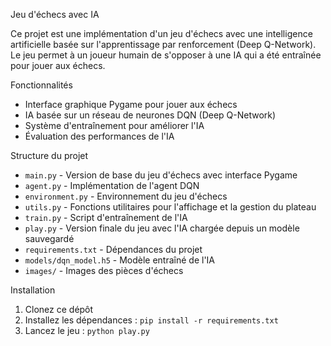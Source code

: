  Jeu d'échecs avec IA

Ce projet est une implémentation d'un jeu d'échecs avec une intelligence artificielle basée sur l'apprentissage par renforcement (Deep Q-Network). Le jeu permet à un joueur humain de s'opposer à une IA qui a été entraînée pour jouer aux échecs.

Fonctionnalités

- Interface graphique Pygame pour jouer aux échecs
- IA basée sur un réseau de neurones DQN (Deep Q-Network)
- Système d'entraînement pour améliorer l'IA
- Évaluation des performances de l'IA

Structure du projet

- `main.py` - Version de base du jeu d'échecs avec interface Pygame
- `agent.py` - Implémentation de l'agent DQN
- `environment.py` - Environnement du jeu d'échecs
- `utils.py` - Fonctions utilitaires pour l'affichage et la gestion du plateau
- `train.py` - Script d'entraînement de l'IA
- `play.py` - Version finale du jeu avec l'IA chargée depuis un modèle sauvegardé
- `requirements.txt` - Dépendances du projet
- `models/dqn_model.h5` - Modèle entraîné de l'IA
- `images/` - Images des pièces d'échecs

 Installation

1. Clonez ce dépôt
2. Installez les dépendances : `pip install -r requirements.txt`
3. Lancez le jeu : `python play.py`


